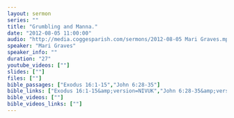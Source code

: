 ```yaml
---
layout: sermon
series: ""
title: "Grumbling and Manna."
date: "2012-08-05 11:00:00"
audio: "http://media.coggesparish.com/sermons/2012-08-05 Mari Graves.mp3"
speaker: "Mari Graves"
speaker_info: ""
duration: "27"
youtube_videos: [""]
slides: [""]
files: [""]
bible_passages: ["Exodus 16:1-15","John 6:28-35"]
bible_links: ["Exodus 16:1-15&amp;version=NIVUK","John 6:28-35&amp;version=NIVUK"]
bible_videos: [""]
bible_videos_links: [""]
---
```

